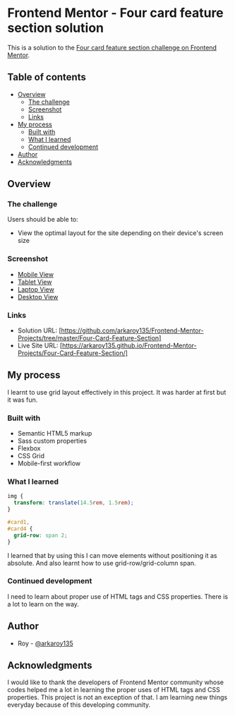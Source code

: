 # Frontend Mentor - Four card feature section solution

This is a solution to the [Four card feature section challenge on Frontend Mentor](https://www.frontendmentor.io/challenges/four-card-feature-section-weK1eFYK).

## Table of contents

- [Overview](#overview)
  - [The challenge](#the-challenge)
  - [Screenshot](#screenshot)
  - [Links](#links)
- [My process](#my-process)
  - [Built with](#built-with)
  - [What I learned](#what-i-learned)
  - [Continued development](#continued-development)
- [Author](#author)
- [Acknowledgments](#acknowledgments)

## Overview

### The challenge

Users should be able to:

- View the optimal layout for the site depending on their device's screen size

### Screenshot

- [Mobile View](./screenshots/mobile-view.png)
- [Tablet View](./screenshots/tablet-view.png)
- [Laptop View](./screenshots/laptop-view.png)
- [Desktop View](./screenshots/desktop-view.png)

### Links

- Solution URL: [https://github.com/arkaroy135/Frontend-Mentor-Projects/tree/master/Four-Card-Feature-Section]
- Live Site URL: [https://arkaroy135.github.io/Frontend-Mentor-Projects/Four-Card-Feature-Section/]

## My process

I learnt to use grid layout effectively in this project. It was harder at first but it was fun.

### Built with

- Semantic HTML5 markup
- Sass custom properties
- Flexbox
- CSS Grid
- Mobile-first workflow

### What I learned

```css
img {
  transform: translate(14.5rem, 1.5rem);
}

#card1,
#card4 {
  grid-row: span 2;
}
```

I learned that by using this I can move elements without positioning it as absolute. And also learnt how to use grid-row/grid-column span.

### Continued development

I need to learn about proper use of HTML tags and CSS properties. There is a lot to learn on the way.

## Author

- Roy - [@arkaroy135](https://www.frontendmentor.io/profile/@arkaroy135)

## Acknowledgments

I would like to thank the developers of Frontend Mentor community whose codes helped me a lot in learning the proper uses of HTML tags and CSS properties. This project is not an exception of that. I am learning new things everyday because of this developing community.
